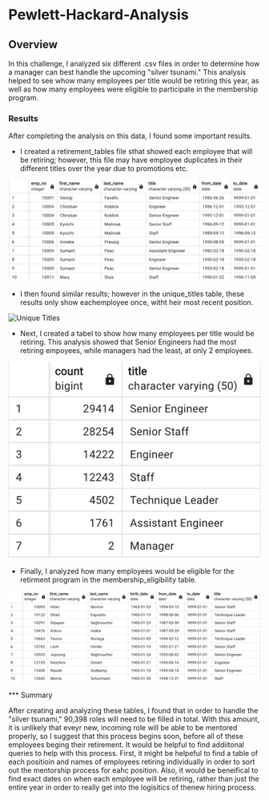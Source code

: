 # Pewlett-Hackard-Analysis

## Overview
In this challenge, I analyzed six different .csv files in order to determine how a manager can best handle the upcoming "silver tsunami."
This analysis helped to see whow many employees per title would be retiring this year, as well as how many employees were eligible to participate in the membership program.

### Results
After completing the analysis on this data, I found some important results. 
* I created a retirement_tables file sthat showed each employee that will be retiring; however, this file may have employee duplicates in their different titles over the year due to promotions etc. 

![Retirement Titles](https://github.com/heatherhutchinson211/Pewlett-Hackard-Analysis/blob/main/Screenshot%202023-01-11%20at%209.56.58%20PM.png)

* I then found similar results; however in the unique_titles table, these results only show eachemployee once, witht heir most recent position. 

![Unique Titles]( linkkk)

* Next, I created a tabel to show how many employees per title would be retiring.  This analysis showed that Senior Engineers had the most retiring empoyees, while managers had the least, at only 2 employees. 

![Retiring Titles](https://github.com/heatherhutchinson211/Pewlett-Hackard-Analysis/blob/main/Screenshot%202023-01-11%20at%209.57.53%20PM.png)

* Finally, I analyzed how many employees would be eligible for the retirment program in the membership_eligibility table. 

![Membership Eligibility](https://github.com/heatherhutchinson211/Pewlett-Hackard-Analysis/blob/main/Screenshot%202023-01-11%20at%209.55.40%20PM.png)

*** Summary

After creating and analyzing these tables, I found that in order to handle the "silver tsunami," 90,398 roles will need to be filled in total. 
With this amount, it is unlikely that eveyr new, incoming role will be able to be mentored properly, so I suggest that this process begins soon, before all of these employees beging their retirement. It would be helpful to find addiitonal queries to help with this process.  First, it might be helpeful to find a table of each positioin and names of employees retiring individually in order to sort out the mentorship process for eahc position.  Also, it would be beneifical to find exact dates on when each employee will be retiring, rather than just the entire year in order to really get into the logisitics of thenew hiring process. 
